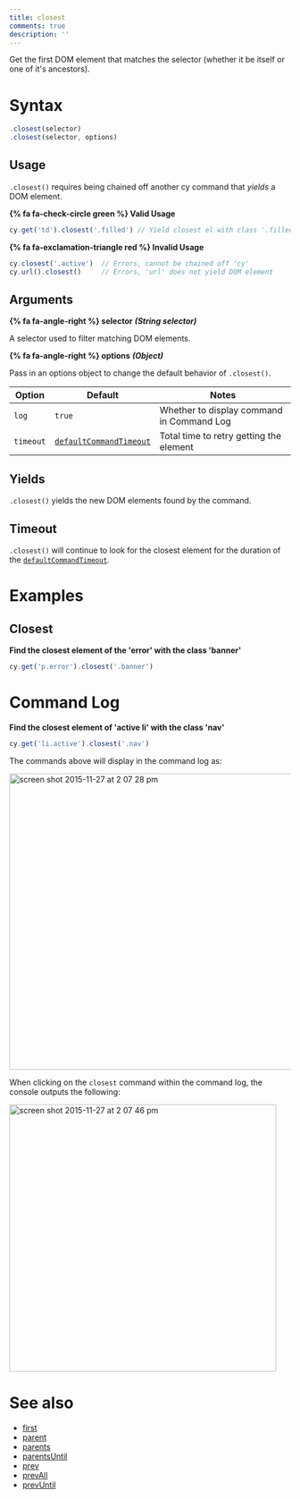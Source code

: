 ```yaml
---
title: closest
comments: true
description: ''
---
```


Get the first DOM element that matches the selector (whether it be itself or one of it's ancestors).

# Syntax

```javascript
.closest(selector)
.closest(selector, options)
```

## Usage

`.closest()` requires being chained off another cy command that *yields* a DOM element.

**{% fa fa-check-circle green %} Valid Usage**

```javascript
cy.get('td').closest('.filled') // Yield closest el with class '.filled'
```

**{% fa fa-exclamation-triangle red %} Invalid Usage**

```javascript
cy.closest('.active')  // Errors, cannot be chained off 'cy'
cy.url().closest()     // Errors, 'url' does not yield DOM element
```

## Arguments

**{% fa fa-angle-right %} selector**  ***(String selector)***

A selector used to filter matching DOM elements.

**{% fa fa-angle-right %} options**  ***(Object)***

Pass in an options object to change the default behavior of `.closest()`.

Option | Default | Notes
--- | --- | ---
`log` | `true` | Whether to display command in Command Log
`timeout` | [`defaultCommandTimeout`](https://on.cypress.io/guides/configuration#timeouts) | Total time to retry getting the element

## Yields

`.closest()` yields the new DOM elements found by the command.

## Timeout

`.closest()` will continue to look for the closest element for the duration of the [`defaultCommandTimeout`](https://on.cypress.io/guides/configuration#timeouts).

# Examples

## Closest

**Find the closest element of the 'error' with the class 'banner'**

```javascript
cy.get('p.error').closest('.banner')
```

# Command Log

**Find the closest element of 'active li' with the class 'nav'**

```javascript
cy.get('li.active').closest('.nav')
```

The commands above will display in the command log as:

<img width="530" alt="screen shot 2015-11-27 at 2 07 28 pm" src="https://cloud.githubusercontent.com/assets/1271364/11447200/500fe9ca-9510-11e5-8c77-8afb8325d937.png">

When clicking on the `closest` command within the command log, the console outputs the following:

<img width="478" alt="screen shot 2015-11-27 at 2 07 46 pm" src="https://cloud.githubusercontent.com/assets/1271364/11447201/535515c4-9510-11e5-9cf5-088bf21f34ac.png">

# See also

- [first](https://on.cypress.io/api/first)
- [parent](https://on.cypress.io/api/parent)
- [parents](https://on.cypress.io/api/parents)
- [parentsUntil](https://on.cypress.io/api/parentsuntil)
- [prev](https://on.cypress.io/api/prev)
- [prevAll](https://on.cypress.io/api/prevall)
- [prevUntil](https://on.cypress.io/api/prevuntil)
